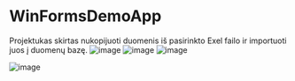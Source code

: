 # WinFormsDemoApp
Projektukas skirtas nukopijuoti duomenis iš pasirinkto Exel failo ir importuoti juos į duomenų bazę.
![image](https://user-images.githubusercontent.com/106965568/215048989-09d96564-7e74-4301-bbe4-5a18f2144925.png)
![image](https://user-images.githubusercontent.com/106965568/215049072-fc24b4e4-cdd5-45c3-9a09-2176944f1b66.png)
![image](https://user-images.githubusercontent.com/106965568/215049160-22b86dd1-8785-4f5a-96ac-e0a9f4e6babe.png)

![image](https://user-images.githubusercontent.com/106965568/214803114-f432b73f-ee4c-444a-b283-f8f9c3e04fe5.png)
